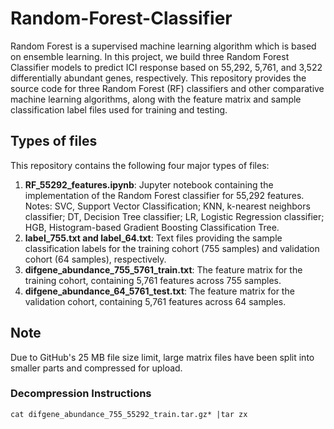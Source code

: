 # Random-Forest-Classifier
Random Forest is a supervised machine learning algorithm which is based on ensemble learning. In this project, we build three Random Forest Classifier models to predict ICI response based on 55,292, 5,761, and 3,522 differentially abundant genes, respectively. This repository provides the source code for three Random Forest (RF) classifiers and other comparative machine learning algorithms, along with the feature matrix and sample classification label files used for training and testing.
## Types of files
This repository contains the following four major types of files:
1. **RF_55292_features.ipynb**: Jupyter notebook containing the implementation of the Random Forest classifier for 55,292 features. Notes: SVC, Support Vector Classification; KNN, k-nearest neighbors classifier; DT, Decision Tree classifier; LR, Logistic Regression classifier; HGB, Histogram-based Gradient Boosting Classification Tree.
2. **label_755.txt and label_64.txt**: Text files providing the sample classification labels for the training cohort (755 samples) and validation cohort (64 samples), respectively.
3. **difgene_abundance_755_5761_train.txt**: The feature matrix for the training cohort, containing 5,761 features across 755 samples.
4. **difgene_abundance_64_5761_test.txt**: The feature matrix for the validation cohort, containing 5,761 features across 64 samples.
## Note
Due to GitHub's 25 MB file size limit, large matrix files have been split into smaller parts and compressed for upload. 
### Decompression Instructions
```
cat difgene_abundance_755_55292_train.tar.gz* |tar zx
```
